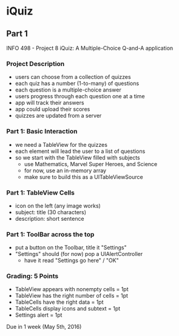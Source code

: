 # iQuiz
## Part 1
INFO 498 - Project 8
iQuiz: A Multiple-Choice Q-and-A application

### Project Description
* users can choose from a collection of quizzes
* each quiz has a number (1-to-many) of questions
* each question is a multiple-choice answer
* users progress through each question one at a time
* app will track their answers
* app could upload their scores
* quizzes are updated from a server

### Part 1: Basic Interaction
* we need a TableView for the quizzes
* each element will lead the user to a list of questions
* so we start with the TableView filled with subjects
  * use Mathematics, Marvel Super Heroes, and Science
  * for now, use an in-memory array
  * make sure to build this as a UITableViewSource

### Part 1: TableView Cells
* icon on the left (any image works)
* subject: title (30 characters)
* description: short sentence

### Part 1: ToolBar across the top
* put a button on the Toolbar, title it "Settings"
* "Settings" should (for now) pop a UIAlertController
  * have it read "Settings go here" / "OK"

### Grading: 5 Points
* TableView appears with nonempty cells = 1pt
* TableView has the right number of cells = 1pt
* TableCells have the right data = 1pt
* TableCells display icons and subtext = 1pt
* Settings alert = 1pt

Due in 1 week (May 5th, 2016)

